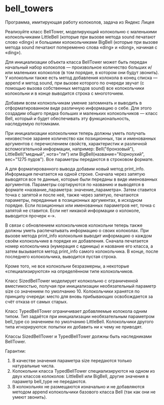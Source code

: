 # bell_towers
Программа, имитирующая работу колоколов, задача из Яндекс Лицея

Реализуйте класс BellTower, моделирующий колокольню с маленькими колокольчиками LittleBell (которые при вызове метода sound печатают слово «ding») и большими колокольчиками BigBell (которые при вызове метода sound печатают попеременно слова «ding» и «dong», начиная c «ding»).

Для инициализации объекта класса BellTower может быть передан начальный набор колоколов — произвольное количество больших и/или маленьких колоколов (в том порядке, в котором они будут звонить). У колокольни также есть метод добавления колокола в конец списка — append и метод sound, при вызове которого по очереди звучат (с помощью вызова собственных методов sound) все колокольчики колокольни и в конце выводится строка с многоточием.

Добавим всем колокольчикам умение запоминать и выводить в отформатированном виде различную информацию о себе. Для этого создадим общего предка больших и маленьких колокольчиков — класс Bell, который и будет обеспечивать эту функциональность, наследуемую потомками.

При инициализации колокольчики теперь должны уметь получать неизвестное заранее количество как позиционных, так и именованных аргументов с перечислением свойств, характеристик и различной вспомогательной информации, например: Bell("бронзовый"), LittleBell("медный", нота="ля") или BigBell(название="Корноухий", вес="1275 пудов"). Все параметры передаются в строковом формате.

А для форматированного вывода добавим новый метод print_info. Информация печатается на одной строке. Сначала через запятую выводятся все те данные, которые были переданы в виде именованных аргументов. Параметры сортируются по названию и выводятся в формате «название_параметра: значение_параметра». Затем ставится точка с запятой и после неё, также через запятую, печатаются параметры, переданные в позиционных аргументах, в исходном порядке. Если позиционных или именованных параметров нет, точка с запятой не ставится. Если нет никакой информации о колоколе, выводится прочерк «-».

В связи с обновлением колокольчиков колокольни теперь также должны уметь распечатывать информацию о своих колоколах. При вызове метода print_info колокольня выводит информацию о каждом своём колокольчике в порядке их добавления. Сначала печатается номер колокольчика (нумерация с единицы) и название его класса, а затем вызывается метод print_info самого колокольчика. В конце, после последнего колокольчика, выводится пустая строка.

Кроме того, не все колокольни безразмерны, а некоторые «специализируются» на определённом типе колокольчиков.

Класс SizedBellTower моделирует колокольню с ограниченной вместимостью, получая при инициализации необязательный параметр size со значением по умолчанию 10. Колокольчики хранятся по принципу очереди: место для вновь прибывающих освобождается за счёт отказа от самых старых.

Класс TypedBellTower ограничивает добавляемые колокола одним типом. Тип задаётся при инициализации необязательным параметром bell_type со значением по умолчанию LittleBell. Колокольчики другого типа игнорируются: попытки их добавить ни к чему не приводят.

Классы SizedBellTower и TypedBellTower должны быть наследниками BellTower.

Гарантии:
1. В качестве значения параметра size передаются только натуральные числа.
2. Колокольни класса TypedBellTower специализируются на одном из двух классов колоколов: LittleBell или BigBell, другие значения в параметр bell_type не передаются.
3. В колокольнях не размещаются изначально и не добавляются методом append колокольчики базового класса Bell (так как они не умеют звонить).
